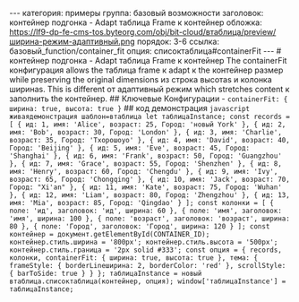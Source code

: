 --- категория: примеры группа: базовый возможности заголовок: контейнер подгонка - Adapt таблица Frame к контейнер обложка: https://lf9-dp-fe-cms-tos.byteorg.com/obj/bit-cloud/втаблица/preview/ширина-режим-адаптивный.png порядок: 3-6 ссылка: базовый_function/container_fit опция: списоктаблица#containerFit --- # контейнер подгонка - Adapt таблица Frame к контейнер The containerFit конфигурация allows the таблица frame к adapt к the контейнер размер while preserving the original dimensions из строка высотаs и колонка ширинаs. This is different от адаптивный режим which stretches content к заполнить the контейнер. ## Ключевые Конфигурации - `containerFit: { ширина: true, высота: true }` ## код демонстрация ```javascript живаядемонстрация шаблон=втаблица let таблицаInstance; const records = [ { ид: 1, имя: 'Alice', возраст: 25, Город: 'новый York' }, { ид: 2, имя: 'Bob', возраст: 30, Город: 'London' }, { ид: 3, имя: 'Charlie', возраст: 35, Город: 'Tхорошоyo' }, { ид: 4, имя: 'David', возраст: 40, Город: 'Beijing' }, { ид: 5, имя: 'Eve', возраст: 45, Город: 'Shanghai' }, { ид: 6, имя: 'Frank', возраст: 50, Город: 'Guangzhou' }, { ид: 7, имя: 'Grace', возраст: 55, Город: 'Shenzhen' }, { ид: 8, имя: 'Henry', возраст: 60, Город: 'Chengdu' }, { ид: 9, имя: 'Ivy', возраст: 65, Город: 'Chongqing' }, { ид: 10, имя: 'Jack', возраст: 70, Город: "Xi'an" }, { ид: 11, имя: 'Kate', возраст: 75, Город: 'Wuhan' }, { ид: 12, имя: 'Liam', возраст: 80, Город: 'Zhengzhou' }, { ид: 13, имя: 'Mia', возраст: 85, Город: 'Qingdao' } ]; const колонки = [ { поле: 'ид', заголовок: 'ид', ширина: 60 }, { поле: 'имя', заголовок: 'имя', ширина: 100 }, { поле: 'возраст', заголовок: 'возраст', ширина: 80 }, { поле: 'Город', заголовок: 'Город', ширина: 120 } ]; const контейнер = документ.getElementById(CONTAINER_ID); контейнер.стиль.ширина = '800px'; контейнер.стиль.высота = '500px'; контейнер.стиль.граница = '2px solid #333'; const опция = { records, колонки, containerFit: { ширина: true, высота: true }, тема: { frameStyle: { borderLineширина: 2, borderColor: 'red' }, scrollStyle: { barToSide: true } } }; таблицаInstance = новый втаблица.списоктаблица(контейнер, опция); window['таблицаInstance'] = таблицаInstance; ``` 